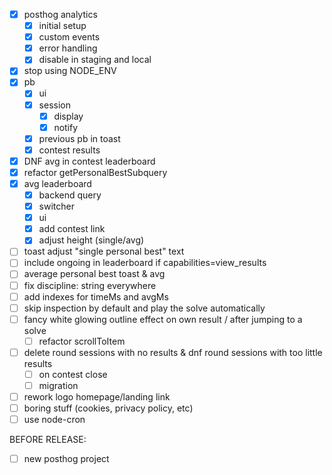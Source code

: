 - [x] posthog analytics
    - [x] initial setup
    - [x] custom events
    - [x] error handling
    - [x] disable in staging and local
- [x] stop using NODE_ENV
- [x] pb
    - [x] ui
    - [x] session
        - [x] display
        - [x] notify
    - [x] previous pb in toast
    - [x] contest results
- [x] DNF avg in contest leaderboard
- [x] refactor getPersonalBestSubquery
- [x] avg leaderboard
    - [x] backend query
    - [x] switcher
    - [x] ui
    - [x] add contest link
    - [x] adjust height (single/avg)
- [ ] toast adjust "single personal best" text
- [ ] include ongoing in leaderboard if capabilities=view_results
- [ ] average personal best toast & avg 
- [ ] fix discipline: string everywhere
- [ ] add indexes for timeMs and avgMs
- [ ] skip inspection by default and play the solve automatically
- [ ] fancy white glowing outline effect on own result / after jumping to a solve
    - [ ] refactor scrollToItem
- [ ] delete round sessions with no results & dnf round sessions with too little results
    - [ ] on contest close
    - [ ] migration
- [ ] rework logo homepage/landing link
- [ ] boring stuff (cookies, privacy policy, etc)
- [ ] use node-cron 

BEFORE RELEASE:
- [ ] new posthog project
